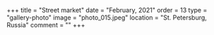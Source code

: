 +++
title = "Street market"
date = "February, 2021"
order = 13
type = "gallery-photo"
image = "photo_015.jpeg"
location = "St. Petersburg, Russia"
comment = ""
+++